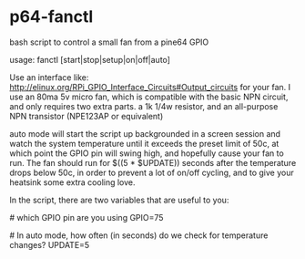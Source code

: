 # p64-fanctl
bash script to control a small fan from a pine64 GPIO

usage: fanctl [start|stop|setup|on|off|auto]

Use an interface like: http://elinux.org/RPi_GPIO_Interface_Circuits#Output_circuits
for your fan.  I use an 80ma 5v micro fan, which is compatible with the basic NPN
circuit, and only requires two extra parts. a 1k 1/4w resistor, and an
all-purpose NPN transistor (NPE123AP or equivalent)


auto mode will start the script up backgrounded in a screen session and
watch the system temperature until it exceeds the preset limit of 50c, at
which point the GPIO pin will swing high, and hopefully cause your fan to
run.   The fan should run for $((5 * $UPDATE)) seconds after the temperature
drops below 50c, in order to prevent a lot of on/off cycling, and to give
your heatsink some extra cooling love.


In the script, there are two variables that are useful to you:

\# which GPIO pin are you using
GPIO=75


\# In auto mode, how often (in seconds) do we check for temperature changes?
UPDATE=5
